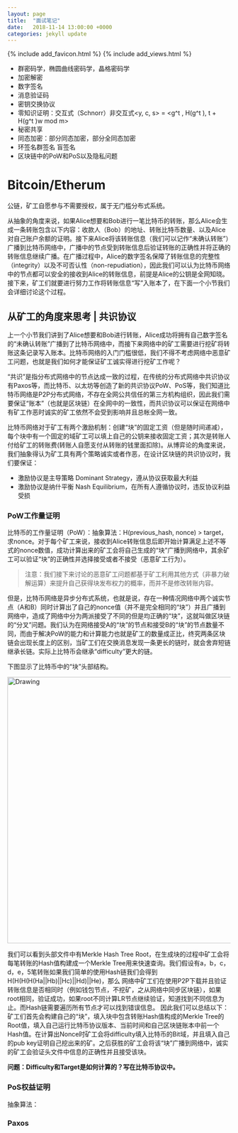 ```yaml
---
layout: page
title:  "面试笔记"
date:   2018-11-14 13:00:00 +0000
categories: jekyll update
---
```

{% include add_favicon.html %}
{% include add_views.html %}

- 群密码学，椭圆曲线密码学，晶格密码学
- 加密解密
- 数字签名
- 消息验证码
- 密钥交换协议
- 零知识证明：交互式（Schnorr）非交互式<y, c, s> = <g^t , H(g^t ), t + H(g^t )w mod m>
- 秘密共享
- 同态加密：部分同态加密，部分全同态加密
- 环签名群签名 盲签名
- 区块链中的PoW和PoS以及隐私问题

# Bitcoin/Etherum
公链，矿工自愿参与不需要授权，属于无门槛分布式系统。

从抽象的角度来说，如果Alice想要和Bob进行一笔比特币的转账，那么Alice会生成一条转账包含以下内容：收款人（Bob）的地址、转账比特币数量、以及Alice对自己账户余额的证明。接下来Alice将该转账信息（我们可以记作“未确认转账”）广播到比特币网络中，广播中的节点受到转账信息后验证转账的正确性并将正确的转账信息继续广播。在广播过程中，Alice的数字签名保障了转账信息的完整性（integrity）以及不可否认性（non-repudiation），因此我们可以认为比特币网络中的节点都可以安全的接收到Alice的转账信息，前提是Alice的公钥是全网知晓。接下来，矿工们就要进行努力工作将转账信息“写”入账本了，在下面一个小节我们会详细讨论这个过程。

## 从矿工的角度来思考 | 共识协议
上一个小节我们讲到了Alice想要和Bob进行转账，Alice成功将拥有自己数字签名的“未确认转账”广播到了比特币网络中，而接下来网络中的矿工需要进行挖矿将转账这条记录写入账本。比特币网络的入门门槛很低，我们不得不考虑网络中恶意矿工问题，也就是我们如何才能保证矿工诚实得进行挖矿工作呢？

“共识”是指分布式网络中的节点达成一致的过程，在传统的分布式网络中共识协议有Paxos等，而比特币、以太坊等创造了新的共识协议PoW、PoS等，我们知道比特币网络是P2P分布式网络，不存在全网公共信任的第三方机构组织，因此我们需要保证“账本”（也就是区块链）在全网中的一致性，而共识协议可以保证在网络中有矿工作恶时诚实的矿工依然不会受到影响并且总帐全网一致。

比特币网络对于矿工有两个激励机制：创建“块”的固定工资（但是随时间递减），每个块中有一个固定的域矿工可以填上自己的公钥来接收固定工资；其次是转账人付给矿工的转账费(转账人自愿支付从转账的钱里面扣除)。从博弈论的角度来说，我们抽象得认为矿工具有两个策略诚实或者作恶，在设计区块链的共识协议时，我们要保证：
- 激励协议是主导策略 Dominant Strategy，遵从协议获取最大利益
- 激励协议是纳什平衡 Nash Equilibrium，在所有人遵循协议时，违反协议利益受损

### PoW工作量证明
比特币的工作量证明（PoW）：抽象算法：H(previous_hash, nonce) > target，求nonce。对于每个矿工来说，接收到Alice转账信息后即开始计算满足上述不等式的nonce数值，成功计算出来的矿工会将自己生成的“块”广播到网络中，其余矿工可以验证“块”的正确性并选择接受或者不接受（恶意矿工行为）。

> 注意：我们接下来讨论的恶意矿工问题都基于矿工利用其他方式（非暴力破解运算）来提升自己获得块发布权力的概率，而并不是修改转账内容。

但是，比特币网络是异步分布式系统，也就是说，存在一种情况网络中两个诚实节点（A和B）同时计算出了自己的nonce值（并不是完全相同的“块”）并且广播到网络中，造成了网络中分为两派接受了不同的但是均正确的“块”，这就叫做区块链的“分叉”问题。我们认为在网络接受A的“块”的节点和接受B的“块”的节点数量不同，而由于解决PoW的能力和计算能力也就是矿工的数量成正比，终究两条区块链会出现长度上的区别，当矿工们在交换消息发现一条更长的链时，就会舍弃短链继承长链。实际上比特币会继承“difficulty”更大的链。

下图显示了比特币中的“块”头部结构。

<img src="{{site.url}}{{site.baseurl}}/img/bitcoin-blockheader.png" alt="Drawing" style="width: 600px;"/>

我们可以看到头部文件中有Merkle Hash Tree Root，在生成块的过程中矿工会将每笔转账的Hash值构建成一个Merkle Tree用来快速查询。我们假设有a，b，c，d，e，5笔转账如果我们简单的使用Hash链我们会得到H(H(H(H(Ha||Hb)||Hc)||Hd)||He)，那么 网络中矿工们在使用P2P下载并且验证转账信息是否相同时（例如钱包节点，不挖矿，之从网络中同步区块链），如果root相同，验证成功，如果root不同计算LR节点继续验证，知道找到不同信息为止。而Hash链需要遍历所有节点才可以找到错误信息。
因此我们可以总结以下：矿工们首先会构建自己的“块”，填入块中包含转账Hash值构成的Merkle Tree的Root值，填入自己运行比特币协议版本、当前时间和自己区块链账本中前一个Hash值。在计算出Nonce时矿工会将difficulty填入比特币的Bit域，并且填入自己的pub key证明自己挖出来的矿。之后获胜的矿工会将该“块”广播到网络中，诚实的矿工会验证头文件中信息的正确性并且接受该块。

**问题：Difficulty和Target是如何计算的？写在比特币协议中。**

### PoS权益证明

抽象算法： 

### Paxos

